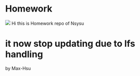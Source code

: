 # Homework

![](https://github.com/Max-Hsu/Homework/actions/CI/workflows/.github/workflows/blank.yml/badge.svg)
Hi
this is Homework repo of Nsysu
# it now stop updating due to lfs handling
by Max-Hsu
